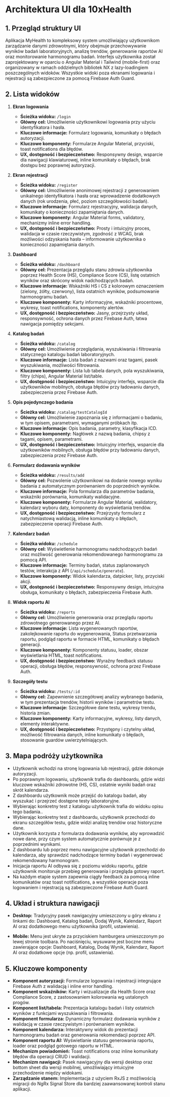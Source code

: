 # Architektura UI dla 10xHealth

## 1. Przegląd struktury UI

Aplikacja MyHealth to kompleksowy system umożliwiający użytkownikom zarządzanie danymi zdrowotnymi, który obejmuje przechowywanie wyników badań laboratoryjnych, analizę trendów, generowanie raportów AI oraz monitorowanie harmonogramu badań. Interfejs użytkownika został zaprojektowany w oparciu o Angular Material i Tailwind (mobile-first) oraz organizowany w ramach oddzielnych bibliotek NX z lazy-loadingiem poszczególnych widoków. Wszystkie widoki poza ekranami logowania i rejestracji są zabezpieczone za pomocą Firebase Auth Guard.

## 2. Lista widoków

1. **Ekran logowania**
   - **Ścieżka widoku:** `/login`
   - **Główny cel:** Umożliwienie użytkownikowi logowania przy użyciu identyfikatora i hasła.
   - **Kluczowe informacje:** Formularz logowania, komunikaty o błędach autoryzacji.
   - **Kluczowe komponenty:** Formularze Angular Material, przyciski, toast notifications dla błędów.
   - **UX, dostępność i bezpieczeństwo:** Responsywny design, wsparcie dla nawigacji klawiaturowej, inline komunikaty o błędach, brak dostępu bez poprawnej autoryzacji.

2. **Ekran rejestracji**
   - **Ścieżka widoku:** `/register`
   - **Główny cel:** Umożliwienie anonimowej rejestracji z generowaniem unikalnego identyfikatora i hasła oraz wprowadzenie dodatkowych danych (rok urodzenia, płeć, poziom szczegółowości badań).
   - **Kluczowe informacje:** Formularz rejestracyjny, walidacja danych, komunikaty o konieczności zapamiętania danych.
   - **Kluczowe komponenty:** Angular Material forms, validatory, mechanizmy inline error handling.
   - **UX, dostępność i bezpieczeństwo:** Prosty i intuicyjny proces, walidacja w czasie rzeczywistym, zgodność z WCAG, brak możliwości odzyskania hasła – informowanie użytkownika o konieczności zapamiętania danych.

3. **Dashboard**
   - **Ścieżka widoku:** `/dashboard`
   - **Główny cel:** Prezentacja przeglądu stanu zdrowia użytkownika poprzez Health Score (HS), Compliance Score (CS), listę ostatnich wyników oraz skrócony widok nadchodzących badań.
   - **Kluczowe informacje:** Wskaźniki HS i CS z kolorowym oznaczeniem (zielony, żółty, czerwony), lista ostatnich wyników, podsumowanie harmonogramu badań.
   - **Kluczowe komponenty:** Karty informacyjne, wskaźniki procentowe, wykresy, toast notifications, komponenty alertów.
   - **UX, dostępność i bezpieczeństwo:** Jasny, przejrzysty układ, responsywność, ochrona danych przez Firebase Auth, łatwa nawigacja pomiędzy sekcjami.

4. **Katalog badań**
   - **Ścieżka widoku:** `/catalog`
   - **Główny cel:** Umożliwienie przeglądania, wyszukiwania i filtrowania statycznego katalogu badań laboratoryjnych.
   - **Kluczowe informacje:** Lista badań z nazwami oraz tagami, pasek wyszukiwania, możliwości filtrowania.
   - **Kluczowe komponenty:** Lista lub tabela danych, pola wyszukiwania, filtry (chips), Angular Material list/table.
   - **UX, dostępność i bezpieczeństwo:** Intuicyjny interfejs, wsparcie dla użytkowników mobilnych, obsługa błędów przy ładowaniu danych, zabezpieczenia przez Firebase Auth.

4. **Opis pojedynczego badania**
   - **Ścieżka widoku:** `/catalog/testCatalogId`
   - **Główny cel:** Umożliwienie zapoznania się z informacjami o badaniu, w tym opisem, parametrami, wymaganymi próbkach itp.
   - **Kluczowe informacje:** Opis badania, parametry, klasyfikacja ICD.
   - **Kluczowe komponenty:** Nagłówek z nazwą badania, chipsy z tagami, opisem, parametrami.
   - **UX, dostępność i bezpieczeństwo:** Intuicyjny interfejs, wsparcie dla użytkowników mobilnych, obsługa błędów przy ładowaniu danych, zabezpieczenia przez Firebase Auth.

5. **Formularz dodawania wyników**
   - **Ścieżka widoku:** `/results/add`
   - **Główny cel:** Pozwolenie użytkownikowi na dodanie nowego wyniku badania z automatycznym porównaniem do poprzednich wyników.
   - **Kluczowe informacje:** Pola formularza dla parametrów badania, wskaźniki porównania, komunikaty walidacyjne.
   - **Kluczowe komponenty:** Formularze Angular Material, walidatory, kalendarz wyboru daty, komponenty do wyświetlania trendów.
   - **UX, dostępność i bezpieczeństwo:** Przejrzysty formularz z natychmiastową walidacją, inline komunikaty o błędach, zabezpieczenie operacji Firebase Auth.

6. **Kalendarz badań**
   - **Ścieżka widoku:** `/schedule`
   - **Główny cel:** Wyświetlenie harmonogramu nadchodzących badań oraz możliwość generowania rekomendowanego harmonogramu za pomocą API.
   - **Kluczowe informacje:** Terminy badań, status zaplanowanych testów, interakcja z API (`/api/schedule/generate`).
   - **Kluczowe komponenty:** Widok kalendarza, datpicker, listy, przyciski akcji.
   - **UX, dostępność i bezpieczeństwo:** Responsywny design, intuicyjna obsługa, komunikaty o błędach, zabezpieczenia Firebase Auth.

7. **Widok raportu AI**
   - **Ścieżka widoku:** `/reports`
   - **Główny cel:** Umożliwienie generowania oraz przeglądu raportu zdrowotnego generowanego przez AI.
   - **Kluczowe informacje:** Lista wygenerowanych raportów, zakolejkowanie raportu do wygenerowania, Status przetwarzania raportu, podgląd raportu w formacie HTML, komunikaty o błędach generacji.
   - **Kluczowe komponenty:** Komponenty statusu, loader, obszar wyświetlania HTML, toast notifications.
   - **UX, dostępność i bezpieczeństwo:** Wyraźny feedback statusu operacji, obsługa błędów, responsywność, ochrona przez Firebase Auth.

8. **Szczegóły testu**
   - **Ścieżka widoku:** `/tests/:id`
   - **Główny cel:** Zapewnienie szczegółowej analizy wybranego badania, w tym prezentacja trendów, historii wyników i parametrów testu.
   - **Kluczowe informacje:** Szczegółowe dane testu, wykresy trendu, historia zmian.
   - **Kluczowe komponenty:** Karty informacyjne, wykresy, listy danych, elementy interaktywne.
   - **UX, dostępność i bezpieczeństwo:** Przystępny i czytelny układ, możliwość filtrowania danych, inline komunikaty o błędach, stosowanie guardów uwierzytelniających.

## 3. Mapa podróży użytkownika

- Użytkownik wchodzi na stronę logowania lub rejestracji, gdzie dokonuje autoryzacji.
- Po poprawnym logowaniu, użytkownik trafia do dashboardu, gdzie widzi kluczowe wskaźniki zdrowotne (HS, CS), ostatnie wyniki badań oraz skrót kalendarza.
- Z dashboardu użytkownik może przejść do katalogu badań, aby wyszukać i przejrzeć dostępne testy laboratoryjne.
- Wybierając konkretny test z katalogu użytkownik trafia do widoku opisu tego badania..
- Wybierając konkretny test z dashboardu, użytkownik przechodzi do ekranu szczegółów testu, gdzie widzi analizę trendów oraz historyczne dane.
- Użytkownik korzysta z formularza dodawania wyników, aby wprowadzić nowe dane, przy czym system automatycznie porównuje je z poprzednimi wynikami.
- Z dashboardu lub poprzez menu nawigacyjne użytkownik przechodzi do kalendarza, aby sprawdzić nadchodzące terminy badań i wygenerować rekomendowany harmonogram.
- Inicjacja raportu AI odbywa się z poziomu widoku raportu, gdzie użytkownik monitoruje przebieg generowania i przegląda gotowy raport.
- Na każdym etapie system zapewnia ciągły feedback za pomocą inline komunikatów oraz toast notifications, a wszystkie operacje poza logowaniem i rejestracją są zabezpieczone Firebase Auth Guard.

## 4. Układ i struktura nawigacji

- **Desktop:** Tradycyjny pasek nawigacyjny umieszczony u góry ekranu z linkami do: Dashboard, Katalog badań, Dodaj Wynik, Kalendarz, Raport AI oraz dodatkowego menu użytkownika (profil, ustawienia).

- **Mobile:** Menu jest ukryte za przyciskiem hamburgera umieszczonym po lewej stronie toolbara. Po naciśnięciu, wysuwane jest boczne menu zawierające opcje: Dashboard, Katalog, Dodaj Wynik, Kalendarz, Raport AI oraz dodatkowe opcje (np. profil, ustawienia).

## 5. Kluczowe komponenty

- **Komponent autoryzacji:** Formularze logowania i rejestracji integrujące Firebase Auth z walidacją i inline error handling.
- **Komponent wskaźników:** Karty i wizualizacje dla Health Score oraz Compliance Score, z zastosowaniem kolorowania wg ustalonych progów.
- **Komponent list/tabela:** Prezentacja katalogu badań i listy ostatnich wyników z funkcjami wyszukiwania i filtrowania.
- **Komponent formularza:** Dynamiczny formularz dodawania wyników z walidacją w czasie rzeczywistym i porównaniem wyników.
- **Komponent kalendarza:** Interaktywny widok do prezentacji harmonogramu badań oraz generowania rekomendacji poprzez API.
- **Komponent raportu AI:** Wyświetlanie statusu generowania raportu, loader oraz podgląd gotowego raportu w HTML.
- **Mechanizm powiadomień:** Toast notifications oraz inline komunikaty błędów dla operacji CRUD i walidacji.
- **Mechanizm nawigacji:** Pasek nawigacyjny dla wersji desktop oraz bottom sheet dla wersji mobilnej, umożliwiający intuicyjne przechodzenie między widokami.
- **Zarządzanie stanem:** Implementacja z użyciem RxJS z możliwością migracji do NgRx Signal Store dla bardziej zaawansowanej kontroli stanu aplikacji. 